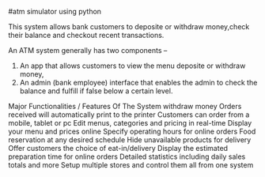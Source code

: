 #atm simulator using python

This system allows bank customers to deposite or withdraw money,check their balance and checkout recent transactions. 

An ATM system generally has two components – 

1. An app that allows customers to view the menu deposite or withdraw money, 
2. An admin (bank employee) interface that enables the admin to check the balance and fulfill if false below a certain level.


Major Functionalities / Features Of The System
withdraw money
Orders received will automatically print to the printer
Customers can order from a mobile, tablet or pc
Edit menus, categories and pricing in real-time
Display your menu and prices online
Specify operating hours for online orders
Food reservation at any desired schedule
Hide unavailable products for delivery
Offer customers the choice of eat-in/delivery
Display the estimated preparation time for online orders
Detailed statistics including daily sales totals and more
Setup multiple stores and control them all from one system